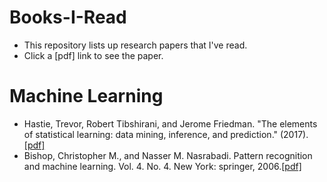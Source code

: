 # Books-I-Read
- This repository lists up research papers that I've read.
- Click a [pdf] link to see the paper.

# Machine Learning
- Hastie, Trevor, Robert Tibshirani, and Jerome Friedman. "The elements of statistical learning: data mining, inference, and prediction." (2017).[[pdf]](https://thuvienso.hoasen.edu.vn/bitstream/handle/123456789/10524/Contents.pdf?sequence=1)
- Bishop, Christopher M., and Nasser M. Nasrabadi. Pattern recognition and machine learning. Vol. 4. No. 4. New York: springer, 2006.[[pdf]](http://crowley-coutaz.fr/jlc/Courses/2020/PRML/ENSI3.PRML.S6.Encoders.pdf)
